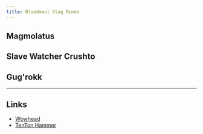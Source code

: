 ```yaml
---
title: Bloodmaul Slag Mines
---
```


## Magmolatus

## Slave Watcher Crushto

## Gug'rokk

----

## Links
* [Wowhead](http://www.wowhead.com/guide=2664/bloodmaul-slag-mines-dungeon-strategy-guide)
* [TenTon Hammer](http://www.tentonhammer.com/guides/world-warcraft/warlords-draenor-bloodmaul-slag-mines-guide)
